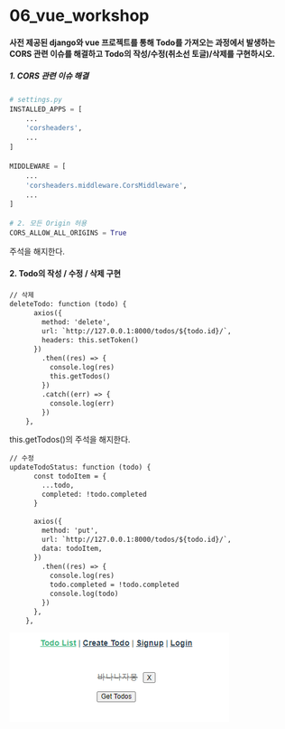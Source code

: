# 06_vue_workshop



####  사전 제공된 django와 vue 프로젝트를 통해 Todo를 가져오는 과정에서 발생하는 CORS 관련 이슈를 해결하고 Todo의 작성/수정(취소선 토글)/삭제를 구현하시오.



##### 1. CORS 관련 이슈 해결

```python
# settings.py
INSTALLED_APPS = [
    ...
    'corsheaders',
    ...
]

MIDDLEWARE = [
    ...
    'corsheaders.middleware.CorsMiddleware',
    ...
]

# 2. 모든 Origin 허용
CORS_ALLOW_ALL_ORIGINS = True
```

주석을 해지한다.



#### 2. Todo의 작성 / 수정 / 삭제 구현

```vue
// 삭제
deleteTodo: function (todo) {
      axios({
        method: 'delete',
        url: `http://127.0.0.1:8000/todos/${todo.id}/`,
        headers: this.setToken()
      })
        .then((res) => {
          console.log(res)
          this.getTodos()
        })
        .catch((err) => {
          console.log(err)
        })
    },

```

this.getTodos()의 주석을 해지한다.

```vue
// 수정
updateTodoStatus: function (todo) {
      const todoItem = {
        ...todo,
        completed: !todo.completed
      }

      axios({
        method: 'put',
        url: `http://127.0.0.1:8000/todos/${todo.id}/`,
        data: todoItem,
      })
        .then((res) => {
          console.log(res)
          todo.completed = !todo.completed
          console.log(todo)
        })
      },
    },
```

![image-20210517221448335](06_vue_workshop.assets/image-20210517221448335.png)

